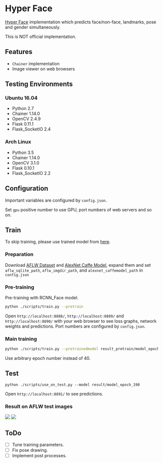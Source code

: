 # Hyper Face #
[Hyper Face](https://arxiv.org/abs/1603.01249) implementation which predicts face/non-face, landmarks, pose and gender simultaneously.

This is NOT official implementation.

## Features ##
* `Chainer` implementation
* Image viewer on web browsers

## Testing Environments ##
### Ubuntu 16.04 ###
* Python 2.7
* Chainer 1.14.0
* OpenCV 2.4.9
* Flask 0.11.1
* Flask_SocketIO 2.4

### Arch Linux ###
* Python 3.5
* Chainer 1.14.0
* OpenCV 3.1.0
* Flask 0.10.1
* Flask_SocketIO 2.2

## Configuration ##
Important variables are configured by `config.json`.

Set `gpu` positive number to use GPU, port numbers of web servers and so on.

## Train ##
To skip training, please use trained model from [here](https://www.dropbox.com/s/qrc1c9ek737ljm5/model_epoch_190?dl=0).

### Preparation ###
Download [AFLW Dataset](https://lrs.icg.tugraz.at/research/aflw/) and [AlexNet Caffe Model](https://github.com/BVLC/caffe/tree/master/models/bvlc_alexnet), expand them and set `aflw_sqlite_path`, `aflw_imgdir_path`, and `alexnet_caffemodel_path` in `config.json`

### Pre-training ###
Pre-training with RCNN_Face model.
```bash
python ./scripts/train.py --pretrain
```
Open `http://localhost:8888/`, `http://localhost:8889/` and `http://localhost:8890/` with your web browser to see loss graphs, network weights and predictions.
Port numbers are configured by `config.json`.

### Main training ###
```bash
python ./scripts/train.py --pretrainedmodel result_pretrain/model_epoch_40
```
Use arbitrary epoch number instead of 40.

## Test ##
```
python ./scripts/use_on_test.py --model result/model_epoch_190 
```
Open `http://localhost:8891/` to see predictions.

### Result on AFLW test images ###
<img src="https://raw.githubusercontent.com/takiyu/hyperface/master/screenshots/face.png">
<img src="https://raw.githubusercontent.com/takiyu/hyperface/master/screenshots/nonface.png">

## ToDo ##
- [ ] Tune training parameters.
- [ ] Fix pose drawing.
- [ ] Implement post processes.
